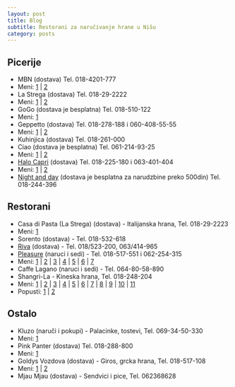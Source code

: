 ```yaml
---
layout: post
title: Blog
subtitle: Restorani za naručivanje hrane u Nišu
category: posts
---
```


Picerije
-------

* MBN (dostava) Tel. 018-4201-777
 * Meni:
[1](https://raw.github.com/borivojevic/restorani-nis/master/menu/mbn/mbn-1.jpg "Strana 1") |
[2](https://raw.github.com/borivojevic/restorani-nis/master/menu/mbn/mbn-2.jpg "Strana 2")
* La Strega (dostava) Tel. 018-29-2222
 * Meni:
[1](https://raw.github.com/borivojevic/restorani-nis/master/menu/la-strega/lastrega-1.jpg "Strana 1") |
[2](https://raw.github.com/borivojevic/restorani-nis/master/menu/la-strega/lastrega-2.jpg "Strana 2")
* GoGo (dostava je besplatna) Tel. 018-510-122
 * Meni:
[1](https://raw.github.com/borivojevic/restorani-nis/master/menu/gogo/gogo.png "Strana 1")
* Geppetto (dostava) Tel. 018-278-188 i 060-408-55-55
 * Meni:
[1](https://raw.github.com/borivojevic/restorani-nis/master/menu/gepetto/gepetto-1.jpg "Strana 1") |
[2](https://raw.github.com/borivojevic/restorani-nis/master/menu/gepetto/gepetto-2.jpg "Strana 2")
* Kuhinjica (dostava) Tel. 018-261-000
* Ciao (dostava je besplatna) Tel. 061-214-93-25
 * Meni:
[1](https://raw.github.com/borivojevic/restorani-nis/master/menu/ciao/ciao-1.jpg "Strana 1") |
[2](https://raw.github.com/borivojevic/restorani-nis/master/menu/ciao/ciao-2.jpg "Strana 2")
* [Halo Capri][] (dostava) Tel. 018-225-180 i 063-401-404
 * Meni:
[1](https://raw.github.com/borivojevic/restorani-nis/master/menu/halo-capri/halo-capri-1.jpg "Strana 1") |
[2](https://raw.github.com/borivojevic/restorani-nis/master/menu/halo-capri/halo-capri-2.jpg "Strana 2")
* [Night and day][] (dostava je besplatna za narudzbine preko 500din) Tel. 018-244-396


Restorani
---------

* Casa di Pasta (La Strega) (dostava) - Italijanska hrana, Tel. 018-29-2223
 * Meni:
[1](https://raw.github.com/borivojevic/restorani-nis/master/menu/la-strega/lastrega-2.jpg "Strana 1")
* Sorento (dostava) - Tel. 018-532-618
* [Riva][] (dostava) - Tel. 018/523-200, 063/414-965
* [Pleasure][] (naruci i sedi) - Tel. 018-517-551 i 062-254-315
 * Meni:
[1](https://raw.github.com/borivojevic/restorani-nis/master/menu/pleasure/pleasure-1.jpg "Strana 1") |
[2](https://raw.github.com/borivojevic/restorani-nis/master/menu/pleasure/pleasure-2.jpg "Strana 2") |
[3](https://raw.github.com/borivojevic/restorani-nis/master/menu/pleasure/pleasure-3.jpg "Strana 3") |
[4](https://raw.github.com/borivojevic/restorani-nis/master/menu/pleasure/pleasure-4.jpg "Strana 4") |
[5](https://raw.github.com/borivojevic/restorani-nis/master/menu/pleasure/pleasure-5.jpg "Strana 5") |
[6](https://raw.github.com/borivojevic/restorani-nis/master/menu/pleasure/pleasure-6.jpg "Strana 6") |
[7](https://raw.github.com/borivojevic/restorani-nis/master/menu/pleasure/pleasure-7.jpg "Strana 7")
* Caffe Lagano (naruci i sedi) - Tel. 064-80-58-890
* Shangri-La - Kineska hrana, Tel. 018-248-204
 * Meni:
[1](https://github.com/zorglub76/restorani-nis/raw/master/menu/shangri-la/shangri-la-full-01.jpg "Strana 1") |
[2](https://github.com/zorglub76/restorani-nis/raw/master/menu/shangri-la/shangri-la-full-02.jpg "Strana 2") |
[3](https://github.com/zorglub76/restorani-nis/raw/master/menu/shangri-la/shangri-la-full-03.jpg "Strana 3") |
[4](https://github.com/zorglub76/restorani-nis/raw/master/menu/shangri-la/shangri-la-full-04.jpg "Strana 4") |
[5](https://github.com/zorglub76/restorani-nis/raw/master/menu/shangri-la/shangri-la-full-05.jpg "Strana 5") |
[6](https://github.com/zorglub76/restorani-nis/raw/master/menu/shangri-la/shangri-la-full-06.jpg "Strana 6") |
[7](https://github.com/zorglub76/restorani-nis/raw/master/menu/shangri-la/shangri-la-full-07.jpg "Strana 7") |
[8](https://github.com/zorglub76/restorani-nis/raw/master/menu/shangri-la/shangri-la-full-08.jpg "Strana 8") |
[9](https://github.com/zorglub76/restorani-nis/raw/master/menu/shangri-la/shangri-la-full-09.jpg "Strana 9") |
[10](https://github.com/zorglub76/restorani-nis/raw/master/menu/shangri-la/shangri-la-full-10.jpg "Strana 10") |
[11](https://github.com/zorglub76/restorani-nis/raw/master/menu/shangri-la/shangri-la-full-11.jpg "Strana 11")
 * Popusti:
[1](https://raw.github.com/borivojevic/restorani-nis/master/menu/shangri-la/shangri-la-1.jpg "Strana 1") |
[2](https://raw.github.com/borivojevic/restorani-nis/master/menu/shangri-la/shangri-la-2.jpg "Strana 2")

Ostalo
-------

* Kluzo (naruči i pokupi) - Palacinke, tostevi, Tel. 069-34-50-330
 * Meni:
[1](https://raw.github.com/borivojevic/restorani-nis/master/menu/kluzo/kluzo.jpg "Strana 1")
* Pink Panter (dostava) Tel. 018-288-800
 * Meni:
[1](https://raw.github.com/borivojevic/restorani-nis/master/menu/pink-panter/pink-panter-1.jpg "Strana 1")
* Goldys Vozdova (dostava) - Giros, grcka hrana, Tel. 018-517-108
 * Meni:
[1](https://raw.github.com/borivojevic/restorani-nis/master/menu/goldys-vozdova/goldys-1.jpg "Strana 1") |
[2](https://raw.github.com/borivojevic/restorani-nis/master/menu/goldys-vozdova/goldys-2.jpg "Strana 2")
* Mjau Mjau (dostava) - Sendvici i pice, Tel. 062368628

[Riva]: http://www.riva.rs
[Pleasure]: http://www.pleasure.rs
[Halo Capri]: http://www.hallocapri.com
[Night and day]: http://nightandday.rs/menu.html